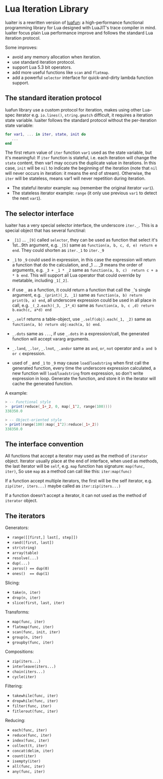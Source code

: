 Lua Iteration Library
========================

luaiter is a rewritten version of [luafun][1]: a high-performance
functional programming library for Lua designed with LuaJIT's trace
compiler in mind. luaiter focus plain Lua performance improve and
follows the standard Lua iteration protocol.

Some improves:
  - avoid any memory allocation when iteration.
  - use standard iteration protocol.
  - support Lua 5.3 bit operators.
  - add more useful functions like `scan` and `flatmap`.
  - add a powerful `selector` interface for quick-and-dirty lambda
    function support.

[1]: https://github.com/rtsisyk/luafun


The standard iteration protocol
-------------------------------

luafun library use a custom protocol for iteration, makes using other
Lua-spec iterator e.g. `io.lines()`, `string.gmatch` difficult, it
requires a iteration state variable. luaiter follows the standard
protocol without the per-iteration state variable:

```Lua
for var1, ... in iter, state, init do
   ...
end
```

The first return value of `iter` function `var1` used as the state
variable, but it's meaningful: If `iter` function is stateful, i.e.
each iteration will change the `state` content, then var1 may occurs
the duplicate value in iterations. In this case, `init` will be `nil`
to indicate the beginning of the iteration (note that `nil` will never
occurs in iteration: it means the end of stream). Otherwise, the
`iter` will be stateless, means var1 will never repetition during
iteration.

- The stateful iterator example: `map` (remember the original iterator
  `var1`).
- The stateless iterator example: `range` (it only use previous `var1`
  to detect the next `var1`).


The selector interface
----------------------

luaiter has a very special selector interface, the underscore
`iter._`. This is a special object that has several functinal:

  - `_[1]` ... `_[9]` called `selector`, they can be used as function
    that select it's 1st...9th argument, e.g. `_[5]` same as
    `function(a, b, c, d, e) return e end`. They could shorten as
    `iter._1` to `iter._9`

  - `_1` to `_9` could used in expression, in this case the expression
    will return a function that do the calculation, and _1 ... _9
    means the order of arguments, e.g. `_3 + _1 * _2` same as
    `function(a, b, c)  return c + a * b end`. This will support all
    Lua operator that could override by metatable, including `_1[_2]`.

  - if use `_` as a function, it could return a function that call the
    `_`'s single argument, e.g. `_(print)(_2, _1)` same as
    `function(a, b) return print(b, a) end`, all underscore expression
    could be used in all place in call, e.g. `_(_2.each)(_3, _1*_4)`
    same as `function(a, b, c ,d) return b.each(c, a*d) end`

  - `_.self` returns a table-object, use `_.self(obj).each(_1, _2)`
    same as `function(a, b) return obj:each(a, b) end`.

  - `_.dots` same as `...`, if use `_.dots` in a expression/call, the
    generated function will accept vararg arguments.

  - `_.land`, `_.lor`, `_.lnot`, `_.andor` same as `and`, `or`, `not`
    operator and `a and b or c` expression.

  - used of `_` and `_1` to `_9` may cause `load`/`loadstring` when
    first call the generated function, every time the underscore
    expression calculated, a new function will `load`/`loadstring`
    from expression, so don't write expression in loop. Generate the
    function, and store it in the iterator will cache the generated
    function.

A example:

```Lua
> -- Functional style
>  print(reduce(_1+_2, 0, map(_1^2, range(100))))
338350.0

> -- Object-oriented style
> print(range(100):map(_1^2):reduce(_1+_2))
338350.0
```


The interface convention
------------------------

All functions that accept a iterator may used as the method of
`iterator` object. Iterator usually place at the end of interface,
when used as methods, the last iterator will be `self`, e.g. `map`
function has signature: `map(func, iter)`, So use `map` as a method
can call like this: `iter:map(func)`

If a function accept multiple iterators, the first will be the self
iterator, e.g. `zip(iter, iters...)` maybe called as `iter:zip(iters...)`

If a function doesn't accept a iterator, it can not used as the
method of `iterator` object.


The iterators
-------------

Generators:
  - `range([[first,] last[, step]])`
  - `rand([first, last])`
  - `str(string)`
  - `array(table)`
  - `resolve(...)`
  - `dup(...)`
  - `zeros() == dup(0)`
  - `ones()  == dup(1)`

Slicing:
  - `take(n, iter)`
  - `drop(n, iter)`
  - `slice(first, last, iter)`

Transforms:
  - `map(func, iter)`
  - `flatmap(func, iter)`
  - `scan(func, init, iter)`
  - `group(n, iter)`
  - `groupby(func, iter)`

Compositions:
  - `zip(iters...)`
  - `interleave(iters...)`
  - `chain(iters...)`
  - `cycle(iter)`

Filtering:
  - `takewhile(func, iter)`
  - `dropwhile(func, iter)`
  - `filter(func, iter)`
  - `fitlerout(func, iter)`

Reducing:
  - `each(func, iter)`
  - `reduce(func, iter)`
  - `index(func, iter)`
  - `collect(t, iter)`
  - `concat(delim, iter)`
  - `count(iter)`
  - `isempty(iter)`
  - `all(func, iter)`
  - `any(func, iter)`


